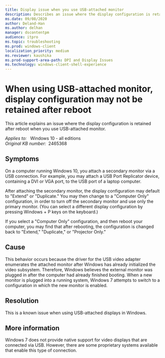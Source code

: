 ```yaml
---
title: Display issue when you use USB-attached monitor
description: Describes an issue where the display configuration is retained after reboot when you use USB-attached monitor.
ms.date: 09/08/2020
author: Deland-Han
ms.author: delhan
manager: dscontentpm
audience: itpro
ms.topic: troubleshooting
ms.prod: windows-client
localization_priority: medium
ms.reviewer: kaushika
ms.prod-support-area-path: DPI and Display Issues
ms.technology: windows-client-shell-experience
---
```

# When using USB-attached monitor, display configuration may not be retained after reboot

This article explains an issue where the display configuration is retained after reboot when you use USB-attached monitor.

_Applies to:_ &nbsp; Windows 10 - all editions  
_Original KB number:_ &nbsp;2465368

## Symptoms

On a computer running Windows 10, you attach a secondary monitor via a USB connection. For example, you may attach a USB Port Replicator device, containing a DVI or VGA port, to the USB port of a laptop computer.

After attaching the secondary monitor, the display configuration may default to "Extend" or "Duplicate." You may then change to a "Computer Only" configuration, in order to turn off the secondary monitor and use only the primary monitor. (You can select a different display configuration by pressing Windows + P  keys on the keyboard.)

If you select a "Computer Only" configuration, and then reboot your computer, you may find that after rebooting, the configuration is changed back to "Extend," "Duplicate," or "Projector Only."

## Cause

This behavior occurs because the driver for the USB video adapter enumerates the attached monitor after Windows has already initialized the video subsystem. Therefore, Windows believes the external monitor was plugged in after the computer had already finished booting. When a new monitor is plugged into a running system, Windows 7 attempts to switch to a configuration in which the new monitor is enabled.

## Resolution

This is a known issue when using USB-attached displays in Windows.

## More information

Windows 7 does not provide native support for video displays that are connected via USB. However, there are some proprietary systems available that enable this type of connection.
